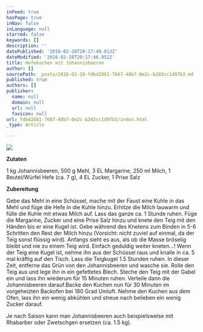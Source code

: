 ```yaml
---
inFeed: true
hasPage: true
inNav: false
inLanguage: null
starred: false
keywords: []
description: ''
datePublished: '2016-02-28T20:17:49.813Z'
dateModified: '2016-02-28T20:17:46.952Z'
title: Hefekuchen mit Johannisbeeren
author: []
sourcePath: _posts/2016-02-28-fdbd2081-7687-40b7-8e2c-b202cc1d97b3.md
published: true
authors: []
publisher:
  name: null
  domain: null
  url: null
  favicon: null
url: fdbd2081-7687-40b7-8e2c-b202cc1d97b3/index.html
_type: Article

---
```

![](https://the-grid-user-content.s3-us-west-2.amazonaws.com/c2d81753-5b38-4271-9e32-d607eafa31a7.JPG)

**Zutaten**

1 kg Johannisbeeren, 500 g Mehl, 3 EL Margarine, 250 ml Milch, 1 Beutel/Würfel Hefe (ca. 7 g), 4 EL Zucker, 1 Prise Salz

**Zubereitung**

Gebe das Mehl in eine Schüssel, mache mit der Faust eine Kuhle in das Mehl und füge die Hefe in die Kuhle hinzu. Erhitze die Milch lauwarm und fülle die Kuhle mit etwas Milch auf. Lass das ganze ca. 1 Stunde ruhen. Füge die Margarine, Zucker und eine Prise Salz hinzu und knete den Teig mit den Händen bis er eine Kugel ist. Gebe während des Knetens zum Binden in 5-6 Schritten den Rest der Milch hinzu (Vorsicht: nicht zuviel auf einmal, da der Teig sonst flüssig wird). Anfangs sieht es aus, als ob die Masse bröselig bleibt und nie zu einem Teig wird. Einfach geduldig weiter kneten...! Wenn der Teig eine Kugel ist, nehme ihn aus der Schüssel raus und knalle in ca. 5 mal kräftig auf den Tisch. Lass die Teigkugel 1.5 Stunden ruhen. In dieser Zeit, entferne das Grün von den Johannisbeeren und wasche sie. Rolle den Teig aus und lege ihn in ein gefettetes Blech. Steche den Teig mit der Gabel ein und lass ihn wiederum für 15 Minuten ruhen. Verteile dann die Johannisbeeren darauf.Backe den Kuchen nun für 30 Minuten im vorgeheizten Backofen bei 180 Grad Umluft. Nehme den Kuchen aus dem Ofen, lass ihn ein wenig abkühlen und streue nach belieben ein wenig Zucker darauf.

Je nach Saison kann man Johannisbeeren auch beispielsweise mit Rhabarber oder Zwetschgen ersetzen (ca. 1.5 kg).
